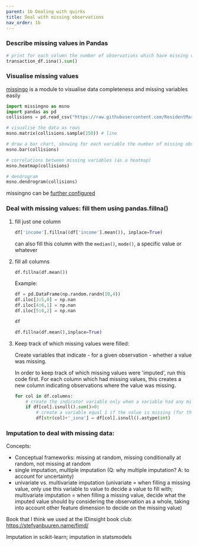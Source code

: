 ```yaml
---
parent: 1b Dealing with quirks 
title: Deal with missing observations
nav_order: 1b
---
```


### Describe missing values in Pandas

```python
# print for each column the number of observations which have missing values
transaction_df.isna().sum()
```

### Visualise missing values
[missingo](https://github.com/ResidentMario/missingno) is a module to visualise data completeness and missing variables easily

```python
import missingno as msno
import pandas as pd
collisions = pd.read_csv("https://raw.githubusercontent.com/ResidentMario/missingno-data/master/nyc_collision_factors.csv")

# visualise the data as rows
msno.matrix(collisions.sample(250)) # line

# draw a bar chart, showing for each variable the number of missing observations
msno.bar(collisions)

# correlations between missing variables (as a heatmap)
msno.heatmap(collisions)

# dendrogram
msno.dendrogram(collisions)
```

 missingno can be [further configured](https://github.com/ResidentMario/missingno/blob/master/CONFIGURATION.md)




### Deal with missing values: fill them using pandas.fillna()

1. fill just one column
	```python
	df['income'].fillna((df['income'].mean()), inplace=True)
	```
	can also fill this column with the `median()`, `mode()`, a specific value or whatever

2. fill all columns
	```python
	df.fillna(df.mean())
	```

	Example:

	```python
	df = pd.DataFrame(np.random.randn(10,4))
	df.iloc[3:5,0] = np.nan
	df.iloc[4:6,1] = np.nan
	df.iloc[5:8,2] = np.nan

	df

	df.fillna(df.mean(),inplace=True)
	```


3. Keep track of which missing values were filled:

	Create variables that indicate - for a given observation - whether a value was missing.

	In order to keep track of which missing values were 'imputed', run this code first. For each column which had missing values, this creates a new column indicating observations where the value was missing.

	```python
	for col in df.columns:
		# create the indicator variable only when a variable had any missing values in the first place
		if df[col].isnull().sum()>0:
			# create a variable equal 1 if the value is missing (for the given observation)
			df[str(col)+'_isna'] = df[col].isnull().astype(int)
	```


### Imputation to deal with missing data:

Concepts:
- Conceptual frameworks: missing at random, missing conditionally at random, not missing at random
- single imputation, multiple imputation (Q: why multiple imputation? A: to account for uncertainty)
- univariate vs. multivariate imputation (univariate = when filling a missing value, only use this variable to value to decide a value to fill with; multivariate imputation = when filling a missing value, decide what the imputed value should by considering the observation as a whole, taking into account other feature dimension to decide on the missing value)

Book that I think we used at the IDinsight book club: https://stefvanbuuren.name/fimd/

Imputation in scikit-learn; imputation in statsmodels
